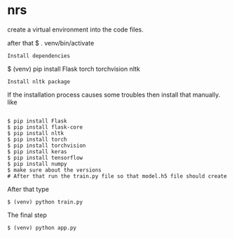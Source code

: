 # nrs
create a virtual environment into the code files. 

after that 
$ . venv/bin/activate
```
Install dependencies
```
$ (venv) pip install Flask torch torchvision nltk
```
Install nltk package
```
If the installation process causes some troubles
then install that manually.  like
```

$ pip install Flask
$ pip install flask-core
$ pip install nltk
$ pip install torch
$ pip install torchvision
$ pip install keras
$ pip install tensorflow
$ pip install numpy
$ make sure about the versions
# After that run the train.py file so that model.h5 file should create
```
After that type
```
$ (venv) python train.py
```
The final step
```
$ (venv) python app.py
```
